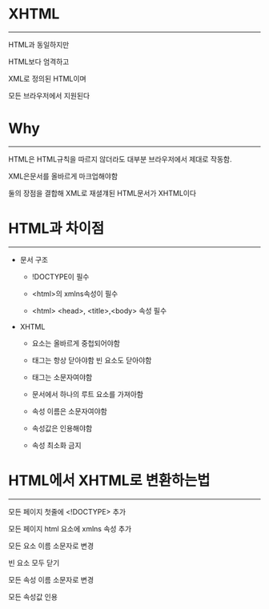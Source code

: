 # XHTML
-------------------
HTML과 동일하지만

HTML보다 엄격하고

XML로 정의된 HTML이며

모든 브라우저에서 지원된다

# Why
--------------------
HTML은 HTML규칙을 따르지 않더라도 대부분 브라우저에서 제대로 작동함.

XML은문서를 올바르게 마크업해야함

둘의 장점을 결합해 XML로 재셜걔된 HTML문서가 XHTML이다

# HTML과 차이점
----------------------


 * 문서 구조
 
    * !DOCTYPE이 필수
    
    * \<html>의 xmlns속성이 필수
    
    * \<html> \<head>, \<title>,\<body> 속성 필수
 
 * XHTML
    
    * 요소는 올바르게 중첩되어야함
    
    * 태그는 항상 닫아야함 빈 요소도 닫아야함
    
    * 태그는 소문자여야함
    
    * 문서에서 하나의 루트 요소를 가져아함

    * 속성 이름은 소문자여야함
    
    * 속성값은 인용해야함
    
    * 속성 최소화 금지
    
# HTML에서 XHTML로 변환하는법
---------------------
모든 페이지 첫줄에 \<!DOCTYPE> 추가

모든 페이지 html 요소에 xmlns 속성 추가

모든 요소 이름 소문자로 변경

빈 요소 모두 닫기

모든 속성 이름 소문자로 변경

모든 속성값 인용
